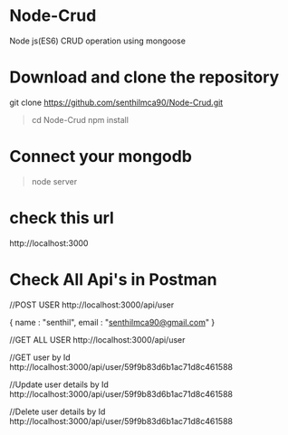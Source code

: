 # Node-Crud
Node js(ES6) CRUD operation using mongoose

# Download and clone the repository 

git clone https://github.com/senthilmca90/Node-Crud.git



>cd Node-Crud
>npm install

# Connect your mongodb

>node server
# check this url
http://localhost:3000


# Check All Api's in Postman

//POST USER 
http://localhost:3000/api/user

{
name : "senthil",
email : "senthilmca90@gmail.com"
}

//GET ALL USER 
http://localhost:3000/api/user

//GET user by Id
http://localhost:3000/api/user/59f9b83d6b1ac71d8c461588

//Update user details by Id
http://localhost:3000/api/user/59f9b83d6b1ac71d8c461588

//Delete user details by Id
http://localhost:3000/api/user/59f9b83d6b1ac71d8c461588





